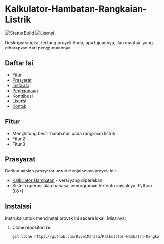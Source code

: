 # Kalkulator-Hambatan-Rangkaian-Listrik

![Status Build](https://img.shields.io/badge/build-passing-brightgreen) ![Lisensi](https://img.shields.io/badge/license-MIT-blue)

Deskripsi singkat tentang proyek Anda, apa tujuannya, dan manfaat yang diharapkan dari penggunaannya.

## Daftar Isi

- [Fitur](#fitur)
- [Prasyarat](#prasyarat)
- [Instalasi](#instalasi)
- [Penggunaan](#penggunaan)
- [Kontribusi](#kontribusi)
- [Lisensi](#lisensi)
- [Kontak](#kontak)

## Fitur

- Menghitung besar hambatan pada rangkaian listrik
- Fitur 2
- Fitur 3

## Prasyarat

Berikut adalah prasyarat untuk menjalankan proyek ini:

- [Kalkulator Hambatan](https://link-download.com) - versi yang diperlukan
- Sistem operasi atau bahasa pemrograman tertentu (misalnya, Python 3.8+)

## Instalasi

Instruksi untuk menginstal proyek ini secara lokal. Misalnya:

1. Clone repositori ini:
   ```bash
   git clone https://github.com/RivalMahesa/Kalkulator-Hambatan-Rangkaian-Listrik.git
